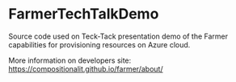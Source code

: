 # FarmerTechTalkDemo

Source code used on Teck-Tack presentation demo of the Farmer capabilities for provisioning resources on Azure cloud.

More information on developers site: https://compositionalit.github.io/farmer/about/
